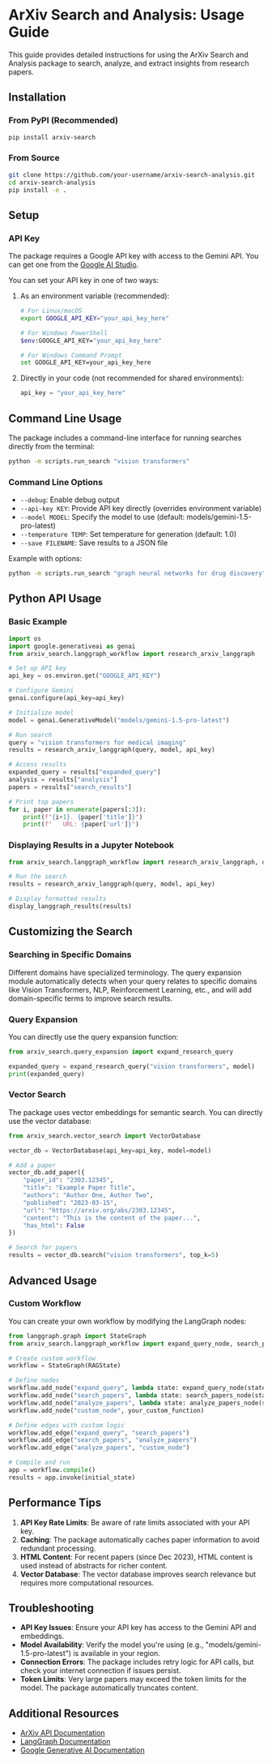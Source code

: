 # ArXiv Search and Analysis: Usage Guide

This guide provides detailed instructions for using the ArXiv Search and Analysis package to search, analyze, and extract insights from research papers.

## Installation

### From PyPI (Recommended)

```bash
pip install arxiv-search
```

### From Source

```bash
git clone https://github.com/your-username/arxiv-search-analysis.git
cd arxiv-search-analysis
pip install -e .
```

## Setup

### API Key

The package requires a Google API key with access to the Gemini API. You can get one from the [Google AI Studio](https://ai.google.dev/).

You can set your API key in one of two ways:

1. As an environment variable (recommended):
   ```bash
   # For Linux/macOS
   export GOOGLE_API_KEY="your_api_key_here"
   
   # For Windows PowerShell
   $env:GOOGLE_API_KEY="your_api_key_here"
   
   # For Windows Command Prompt
   set GOOGLE_API_KEY=your_api_key_here
   ```

2. Directly in your code (not recommended for shared environments):
   ```python
   api_key = "your_api_key_here"
   ```

## Command Line Usage

The package includes a command-line interface for running searches directly from the terminal:

```bash
python -m scripts.run_search "vision transformers"
```

### Command Line Options

- `--debug`: Enable debug output
- `--api-key KEY`: Provide API key directly (overrides environment variable)
- `--model MODEL`: Specify the model to use (default: models/gemini-1.5-pro-latest)
- `--temperature TEMP`: Set temperature for generation (default: 1.0)
- `--save FILENAME`: Save results to a JSON file

Example with options:

```bash
python -m scripts.run_search "graph neural networks for drug discovery" --temperature 0.5 --save results.json
```

## Python API Usage

### Basic Example

```python
import os
import google.generativeai as genai
from arxiv_search.langgraph_workflow import research_arxiv_langgraph

# Set up API key
api_key = os.environ.get("GOOGLE_API_KEY")

# Configure Gemini
genai.configure(api_key=api_key)

# Initialize model
model = genai.GenerativeModel("models/gemini-1.5-pro-latest")

# Run search
query = "vision transformers for medical imaging"
results = research_arxiv_langgraph(query, model, api_key)

# Access results
expanded_query = results["expanded_query"]
analysis = results["analysis"]
papers = results["search_results"]

# Print top papers
for i, paper in enumerate(papers[:3]):
    print(f"{i+1}. {paper['title']}")
    print(f"   URL: {paper['url']}")
```

### Displaying Results in a Jupyter Notebook

```python
from arxiv_search.langgraph_workflow import research_arxiv_langgraph, display_langgraph_results

# Run the search
results = research_arxiv_langgraph(query, model, api_key)

# Display formatted results
display_langgraph_results(results)
```

## Customizing the Search

### Searching in Specific Domains

Different domains have specialized terminology. The query expansion module automatically detects when your query relates to specific domains like Vision Transformers, NLP, Reinforcement Learning, etc., and will add domain-specific terms to improve search results.

### Query Expansion

You can directly use the query expansion function:

```python
from arxiv_search.query_expansion import expand_research_query

expanded_query = expand_research_query("vision transformers", model)
print(expanded_query)
```

### Vector Search

The package uses vector embeddings for semantic search. You can directly use the vector database:

```python
from arxiv_search.vector_search import VectorDatabase

vector_db = VectorDatabase(api_key=api_key, model=model)

# Add a paper
vector_db.add_paper({
    "paper_id": "2303.12345",
    "title": "Example Paper Title",
    "authors": "Author One, Author Two",
    "published": "2023-03-15",
    "url": "https://arxiv.org/abs/2303.12345",
    "content": "This is the content of the paper...",
    "has_html": False
})

# Search for papers
results = vector_db.search("vision transformers", top_k=5)
```

## Advanced Usage

### Custom Workflow

You can create your own workflow by modifying the LangGraph nodes:

```python
from langgraph.graph import StateGraph
from arxiv_search.langgraph_workflow import expand_query_node, search_papers_node, analyze_papers_node

# Create custom workflow
workflow = StateGraph(RAGState)

# Define nodes
workflow.add_node("expand_query", lambda state: expand_query_node(state, model))
workflow.add_node("search_papers", lambda state: search_papers_node(state, vector_db))
workflow.add_node("analyze_papers", lambda state: analyze_papers_node(state, model))
workflow.add_node("custom_node", your_custom_function)

# Define edges with custom logic
workflow.add_edge("expand_query", "search_papers")
workflow.add_edge("search_papers", "analyze_papers")
workflow.add_edge("analyze_papers", "custom_node")

# Compile and run
app = workflow.compile()
results = app.invoke(initial_state)
```

## Performance Tips

1. **API Key Rate Limits**: Be aware of rate limits associated with your API key.
2. **Caching**: The package automatically caches paper information to avoid redundant processing.
3. **HTML Content**: For recent papers (since Dec 2023), HTML content is used instead of abstracts for richer content.
4. **Vector Database**: The vector database improves search relevance but requires more computational resources.

## Troubleshooting

- **API Key Issues**: Ensure your API key has access to the Gemini API and embeddings.
- **Model Availability**: Verify the model you're using (e.g., "models/gemini-1.5-pro-latest") is available in your region.
- **Connection Errors**: The package includes retry logic for API calls, but check your internet connection if issues persist.
- **Token Limits**: Very large papers may exceed the token limits for the model. The package automatically truncates content.

## Additional Resources

- [ArXiv API Documentation](https://arxiv.org/help/api)
- [LangGraph Documentation](https://github.com/langchain-ai/langgraph)
- [Google Generative AI Documentation](https://ai.google.dev/docs/gemini_api_overview) 